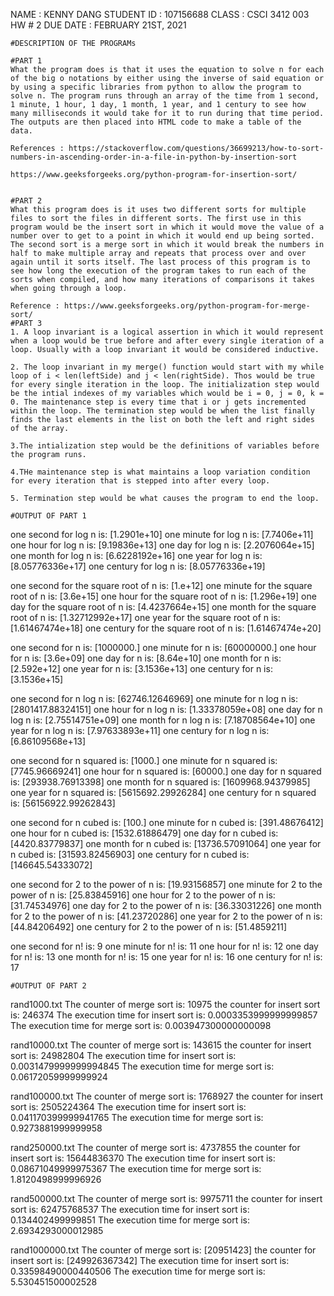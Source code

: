 NAME : KENNY DANG
STUDENT ID : 107156688
CLASS : CSCI 3412 003
HW # 2
DUE DATE : FEBRUARY 21ST, 2021


    #DESCRIPTION OF THE PROGRAMs
    
    #PART 1
    What the program does is that it uses the equation to solve n for each of the big o notations by either using the inverse of said equation or by using a specific libraries from python to allow the program to solve n. The program runs through an array of the time from 1 second, 1 minute, 1 hour, 1 day, 1 month, 1 year, and 1 century to see how many milliseconds it would take for it to run during that time period. The outputs are then placed into HTML code to make a table of the data.

    References : https://stackoverflow.com/questions/36699213/how-to-sort-numbers-in-ascending-order-in-a-file-in-python-by-insertion-sort

    https://www.geeksforgeeks.org/python-program-for-insertion-sort/


    #PART 2
    What this program does is it uses two different sorts for multiple files to sort the files in different sorts. The first use in this program would be the insert sort in which it would move the value of a number over to get to a point in which it would end up being sorted. The second sort is a merge sort in which it would break the numbers in half to make multiple array and repeats that process over and over again until it sorts itself. The last process of this program is to see how long the execution of the program takes to run each of the sorts when compiled, and how many iterations of comparisons it takes when going through a loop.

    Reference : https://www.geeksforgeeks.org/python-program-for-merge-sort/
    #PART 3
    1. A loop invariant is a logical assertion in which it would represent when a loop would be true before and after every single iteration of a loop. Usually with a loop invariant it would be considered inductive.

    2. The loop invariant in my merge() function would start with my while loop of i < len(leftSide) and j < len(rightSide). Thos would be true for every single iteration in the loop. The initialization step would be the intial indexes of my variables which would be i = 0, j = 0, k = 0. The maintenance step is every time that i or j gets incremented within the loop. The termination step would be when the list finally finds the last elements in the list on both the left and right sides of the array. 

    3.The intialization step would be the definitions of variables before the program runs. 
    
    4.THe maintenance step is what maintains a loop variation condition for every iteration that is stepped into after every loop. 
    
    5. Termination step would be what causes the program to end the loop.

    #OUTPUT OF PART 1
one second for log n is: [1.2901e+10]
one minute for log n is: [7.7406e+11]
one hour for log n is: [9.19836e+13]
one day for log n is: [2.2076064e+15]
one month for log n is: [6.6228192e+16]
one year for log n is: [8.05776336e+17]
one century for log n is: [8.05776336e+19]

one second for the square root of n is: [1.e+12]
one minute for the square root of n is: [3.6e+15]
one hour for the square root of n is: [1.296e+19]
one day for the square root of n is: [4.4237664e+15]
one month for the square root of n is: [1.32712992e+17]
one year for the square root of n is: [1.61467474e+18]
one century for the square root of n is: [1.61467474e+20]

one second for n is: [1000000.]
one minute for n is: [60000000.]
one hour for n is: [3.6e+09]
one day for n is: [8.64e+10]
one month for n is: [2.592e+12]
one year for n is: [3.1536e+13]
one century for n is: [3.1536e+15]

one second for n log n is: [62746.12646969]
one minute for n log n is: [2801417.88324151]
one hour for n log n is: [1.33378059e+08]
one day for n log n is: [2.75514751e+09]
one month for n log n is: [7.18708564e+10]
one year for n log n is: [7.97633893e+11]
one century for n log n is: [6.86109568e+13]

one second for n squared is: [1000.]
one minute for n squared is: [7745.96669241]
one hour for n squared is: [60000.]
one day for n squared is: [293938.76913398]
one month for n squared is: [1609968.94379985]
one year for n squared is: [5615692.29926284]
one century for n squared is: [56156922.99262843]

one second for n cubed is: [100.]
one minute for n cubed is: [391.48676412]
one hour for n cubed is: [1532.61886479]
one day for n cubed is: [4420.83779837]
one month for n cubed is: [13736.57091064]
one year for n cubed is: [31593.82456903]
one century for n cubed is: [146645.54333072]

one second for 2 to the power of n is: [19.93156857]
one minute for 2 to the power of n is: [25.83845916]
one hour for 2 to the power of n is: [31.74534976]
one day for 2 to the power of n is: [36.33031226]
one month for 2 to the power of n is: [41.23720286]
one year for 2 to the power of n is: [44.84206492]
one century for 2 to the power of n is: [51.4859211]

one second for n! is: 9
one minute for n! is: 11
one hour for n! is: 12
one day for n! is: 13
one month for n! is: 15
one year for n! is: 16
one century for n! is: 17



    #OUTPUT OF PART 2

rand1000.txt
The counter of merge sort is: 10975
the counter for insert sort is: 246374
The execution time for insert sort is: 0.0003353999999999857
The execution time for merge sort is: 0.003947300000000098

rand10000.txt
The counter of merge sort is: 143615
the counter for insert sort is: 24982804
The execution time for insert sort is: 0.0031479999999994845
The execution time for merge sort is: 0.06172059999999924

rand100000.txt
The counter of merge sort is: 1768927
the counter for insert sort is: 2505224364
The execution time for insert sort is: 0.041170399999941765
The execution time for merge sort is: 0.9273881999999958

rand250000.txt
The counter of merge sort is: 4737855
the counter for insert sort is: 15644836370
The execution time for insert sort is: 0.08671049999975367
The execution time for merge sort is: 1.8120498999996926

rand500000.txt
The counter of merge sort is: 9975711
the counter for insert sort is: 62475768537
The execution time for insert sort is: 0.134402499999851
The execution time for merge sort is: 2.6934293000012985

rand1000000.txt
The counter of merge sort is: [20951423]
the counter for insert sort is: [249926367342]
The execution time for insert sort is: 0.33598490000440506
The execution time for merge sort is: 5.530451500002528